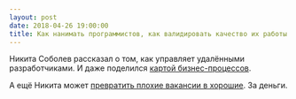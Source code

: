 ```yaml
---
layout: post
date: 2018-04-26 19:00:00
title: Как нанимать программистов, как валидировать качество их работы
---
```


Никита Соболев рассказал о том, как управляет удалёнными разработчиками.
И даже поделился [картой бизнес-процессов](https://wemake.services/meta/).

А ещё Никита может [превратить плохие вакансии в хорошие](https://hrvs.tech/). За деньги.